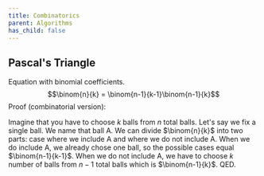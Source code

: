 ```yaml
---
title: Combinatorics
parent: Algorithms
has_child: false
---
```

## Pascal's Triangle
Equation with binomial coefficients.
$$\binom{n}{k} = \binom{n-1}{k-1}\binom{n-1}{k}$$
Proof (combinatorial version): 

Imagine that you have to choose $k$ balls from $n$ total balls.
Let's say we fix a single ball. We name that ball A.
We can divide $\binom{n}{k}$ into two parts: case where we include A and where we do not include A.
When we do include A, we already chose one ball, so the possible cases equal $\binom{n-1}{k-1}$.
When we do not include A, we have to choose $k$ number of balls from $n-1$ total balls which is $\binom{n-1}{k}$. QED.
